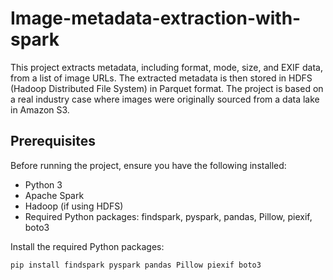 # Image-metadata-extraction-with-spark

This project extracts metadata, including format, mode, size, and EXIF data, from a list of image URLs. The extracted metadata is then stored in HDFS (Hadoop Distributed File System) in Parquet format. The project is based on a real industry case where images were originally sourced from a data lake in Amazon S3.

## Prerequisites

Before running the project, ensure you have the following installed:

- Python 3
- Apache Spark
- Hadoop (if using HDFS)
- Required Python packages: findspark, pyspark, pandas, Pillow, piexif, boto3

Install the required Python packages:

```bash
pip install findspark pyspark pandas Pillow piexif boto3
